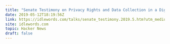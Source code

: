 ```yaml
---
title: "Senate Testimony on Privacy Rights and Data Collection in a Digital Economy"
date: 2019-05-12T18:19:56Z
link: https://idlewords.com/talks/senate_testimony.2019.5.htm?utm_medium=RSS&utm_source=hune
site: idlewords.com
topic: Hacker News
draft: false
---
```

